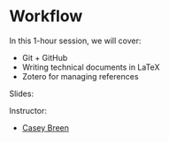 # Workflow

In this 1-hour session, we will cover: 

- Git + GitHub
- Writing technical documents in LaTeX
- Zotero for managing references

Slides: 


Instructor: 

* [Casey Breen](caseybreen.com)

